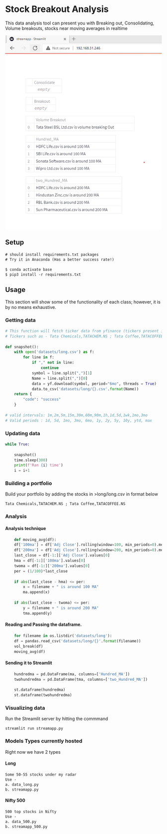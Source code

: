 # Stock Breakout Analysis
This data analysis tool can present you with Breaking out, Consolidating, Volume breakouts, stocks near moving averages in realtime

<img src="snip.png?raw=true" align="center" width="800" alt="after hours trades plot">

## Setup
```shell
# should install requirements.txt packages
# Try it in Anaconda (Has a better success rate!)

$ conda activate base
$ pip3 install -r requirements.txt
```

## Usage
This section will show some of the functionality of each class; however, it is by no means exhaustive.

### Getting data
```python
# This function will fetch ticker data from yfinance (tickers present in csv file)
# Tickers such as - Tata Chemicals,TATACHEM.NS ; Tata Coffee,TATACOFFEE.NS

def snapshot():
    with open('datasets/long.csv') as f:
        for line in f:
            if "," not in line:
                continue
            symbol = line.split(",")[1]
            Name = line.split(",")[0]
            data = yf.download(symbol, period="6mo", threads = True) 
            data.to_csv('datasets/long/{}.csv'.format(Name))
    return {
        "code": "success"
    }

# valid intervals: 1m,2m,5m,15m,30m,60m,90m,1h,1d,5d,1wk,1mo,3mo
# Valid periods : 1d, 5d, 1mo, 3mo, 6mo, 1y, 2y, 5y, 10y, ytd, max
```

### Updating data
```python
while True:
    
    snapshot()
    time.sleep(300)
    print(f'Ran {i} time')
    i = i+1
```

### Building a portfolio
Build your portfolio by adding the stocks in >long/long.csv in format below

```excel
Tata Chemicals,TATACHEM.NS ; Tata Coffee,TATACOFFEE.NS
```
### Analysis 

#### Analysis technique
```python
    def moving_avg(df):
    df['100ma'] = df['Adj Close'].rolling(window=100, min_periods=0).mean() #for 100 moving avg
    df['200ma'] = df['Adj Close'].rolling(window=200, min_periods=0).mean()
    last_close = df[-1:]['Adj Close'].values[0]
    hma = df[-1:]['100ma'].values[0]
    twoma = df[-1:]['200ma'].values[0]
    per = (1/100)*last_close

    if abs(last_close - hma) <= per:
        x = filename + " is around 100 MA"
        ma.append(x)

    if abs(last_close - twoma) <= per:
        y = filename + " is around 200 MA"
        tma.append(y)
```
#### Reading and Passing the dataframe.
```python    
    for filename in os.listdir('datasets/long'):
    df = pandas.read_csv('datasets/long/{}'.format(filename))
    vol_break(df)
    moving_avg(df)
```

#### Sending it to Streamlit
```python
    hundredma = pd.DataFrame(ma, columns=['Hundred_MA'])
    twohundredma = pd.DataFrame(tma, columns=['two_Hundred_MA'])

    st.dataframe(hundredma)
    st.dataframe(twohundredma)
```
### Visualizing data
Run the Streamlit server by hitting the commmand

```shell
streamlit run streamapp.py
```

### Models Types currently hosted
Right now we have 2 types

#### Long
    Some 50-55 stocks under my radar
    Use - 
    a. data_long.py
    b. streamapp.py

#### Nifty 500
    500 top stocks in Nifty
    Use - 
    a. data_500.py
    b. streamapp_500.py

